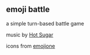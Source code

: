 ## emoji battle

a simple turn-based battle game

music by [Hot Sugar](https://hotsugar.bandcamp.com/album/seductive-nightmares-1)

icons from [emojione](https://emoji.codes)
